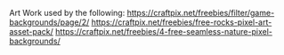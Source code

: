Art Work used by the following: https://craftpix.net/freebies/filter/game-backgrounds/page/2/
https://craftpix.net/freebies/free-rocks-pixel-art-asset-pack/
https://craftpix.net/freebies/4-free-seamless-nature-pixel-backgrounds/
